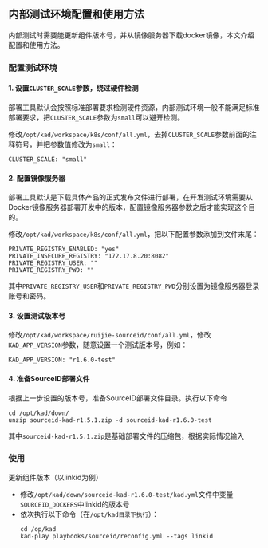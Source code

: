 ## 内部测试环境配置和使用方法

内部测试时需要能更新组件版本号，并从镜像服务器下载docker镜像，本文介绍配置和使用方法。

### 配置测试环境

#### 1. 设置`CLUSTER_SCALE`参数，绕过硬件检测

部署工具默认会按照标准部署要求检测硬件资源，内部测试环境一般不能满足标准部署要求，把`CLUSTER_SCALE`参数为`small`可以避开检测。

修改`/opt/kad/workspace/k8s/conf/all.yml`，去掉`CLUSTER_SCALE`参数前面的注释符号，并把参数值修改为`small`：
```
CLUSTER_SCALE: "small"
```

#### 2. 配置镜像服务器

部署工具默认是下载具体产品的正式发布文件进行部署，在开发测试环境需要从Docker镜像服务器部署开发中的版本，配置镜像服务器参数之后才能实现这个目的。

修改`/opt/kad/workspace/k8s/conf/all.yml`，把以下配置参数添加到文件末尾：
```
PRIVATE_REGISTRY_ENABLED: "yes"
PRIVATE_INSECURE_REGISTRY: "172.17.8.20:8082"
PRIVATE_REGISTRY_USER: ""
PRIVATE_REGISTRY_PWD: ""
```
其中`PRIVATE_REGISTRY_USER`和`PRIVATE_REGISTRY_PWD`分别设置为镜像服务器登录账号和密码。

#### 3. 设置测试版本号

修改`/opt/kad/workspace/ruijie-sourceid/conf/all.yml`，修改`KAD_APP_VERSION`参数，随意设置一个测试版本号，例如：
```
KAD_APP_VERSION: "r1.6.0-test"
```

#### 4. 准备SourceID部署文件

根据上一步设置的版本号，准备SourceID部署文件目录。执行以下命令
```
cd /opt/kad/down/
unzip sourceid-kad-r1.5.1.zip -d sourceid-kad-r1.6.0-test
```
其中`sourceid-kad-r1.5.1.zip`是基础部署文件的压缩包，根据实际情况输入

### 使用

更新组件版本（以linkid为例）
- 修改`/opt/kad/down/sourceid-kad-r1.6.0-test/kad.yml`文件中变量`SOURCEID_DOCKERS`中linkid的版本号
- 依次执行以下命令（在`/opt/kad目录下执行`）：
    ```
    cd /op/kad
    kad-play playbooks/sourceid/reconfig.yml --tags linkid
    ```
